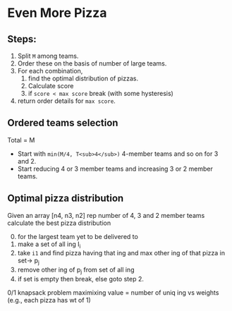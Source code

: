 # Even More Pizza

## Steps:

1. Split `M` among teams.
2. Order these on the basis of number of large teams.
2. For each combination, 
    1. find the optimal distribution of pizzas.
    2. Calculate score
    3. if `score < max score` break (with some hysteresis)
3. return order details for `max score`.

## Ordered teams selection

Total = M

* Start with `min(M/4, T<sub>4</sub>)` 4-member teams
and so on for 3 and 2.
* Start reducing 4 or 3 member teams and increasing 3 or 2 member teams.

## Optimal pizza distribution

Given an array [n4, n3, n2] rep number of 4, 3 and 2 member teams calculate the best pizza distribution

0. for the largest team yet to be delivered to
1. make a set of all ing I<sub>i</sub>
2. take `i1` and find pizza having that ing and max other ing of that pizza in set-> p<sub>j</sub>
3. remove other ing of p<sub>j</sub> from set of all ing
4. if set is empty then break, else goto step 2.

0/1 knapsack problem maximixing value = number of uniq ing vs weights (e.g., each pizza has wt of 1)
